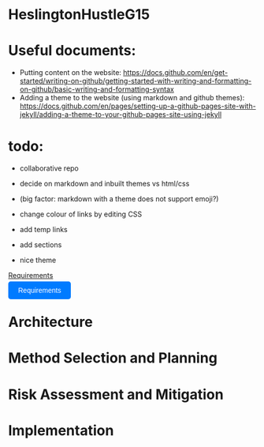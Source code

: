 # HeslingtonHustleG15

# Useful documents:
- Putting content on the website:
https://docs.github.com/en/get-started/writing-on-github/getting-started-with-writing-and-formatting-on-github/basic-writing-and-formatting-syntax
- Adding a theme to the website (using markdown and github themes):
https://docs.github.com/en/pages/setting-up-a-github-pages-site-with-jekyll/adding-a-theme-to-your-github-pages-site-using-jekyll

# todo:
- collaborative repo
- decide on markdown and inbuilt themes vs html/css
 - (big factor: markdown with a theme does not support emoji?)
 - change colour of links by editing CSS

- add temp links
- add sections
- nice theme

[Requirements](https://lukehcjackson.github.io/HeslingtonHustleG15/docs/requirements.pdf)

<a href="https://lukehcjackson.github.io/HeslingtonHustleG15/docs/requirements.pdf" style="background-color: #007bff; color: white; padding: 10px 20px; text-decoration: none; border-radius: 5px; font-family: sans-serif;">Requirements</a>



# Architecture

# Method Selection and Planning

# Risk Assessment and Mitigation

# Implementation

